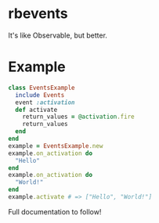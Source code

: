 rbevents
========

It's like Observable, but better.

Example
=======
```ruby
class EventsExample
  include Events
  event :activation
  def activate
    return_values = @activation.fire
    return_values
  end
end
example = EventsExample.new
example.on_activation do
  "Hello"
end
example.on_activation do
  "World!"
end
example.activate # => ["Hello", "World!"]
```
Full documentation to follow!
